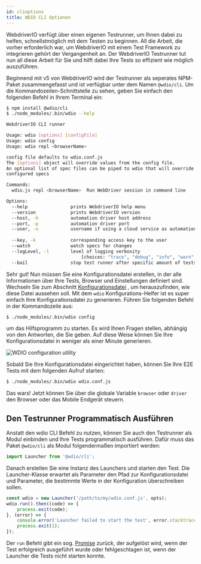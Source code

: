 ```yaml
---
id: clioptions
title: WDIO CLI Optionen
---
```


WebdriverIO verfügt über einen eigenen Testrunner, um Ihnen dabei zu helfen, schnellstmöglich mit dem Testen zu beginnen. All die Arbeit, die vorher erforderlich war, um WebdriverIO mit einem Test Framework zu integrieren gehört der Vergangenheit an. Der WebdriverIO Testrunner tut nun all diese Arbeit für Sie und hilft dabei Ihre Tests so effizient wie möglich auszuführen.

Beginnend mit v5 von WebdriverIO wird der Testrunner als seperates NPM-Paket zusammengefasst und ist verfügbar unter dem Namen `@wdio/cli`. Um die Kommandozeilen-Schnittstelle zu sehen, geben Sie einfach den folgenden Befehl in Ihrem Terminal ein:

```sh
$ npm install @wdio/cli
$ ./node_modules/.bin/wdio --help

WebdriverIO CLI runner

Usage: wdio [options] [configFile]
Usage: wdio config
Usage: wdio repl <browserName>

config file defaults to wdio.conf.js
The [options] object will override values from the config file.
An optional list of spec files can be piped to wdio that will override
configured specs

Commands:
  wdio.js repl <browserName>  Run WebDriver session in command line

Options:
  --help                prints WebdriverIO help menu                   [boolean]
  --version             prints WebdriverIO version                     [boolean]
  --host, -h            automation driver host address                  [string]
  --port, -p            automation driver port                          [number]
  --user, -u            username if using a cloud service as automation backend
                                                                        [string]
  --key, -k             corresponding access key to the user            [string]
  --watch               watch specs for changes                        [boolean]
  --logLevel, -l        level of logging verbosity
                            [choices: "trace", "debug", "info", "warn", "error"]
  --bail                stop test runner after specific amount of tests have
```

Sehr gut! Nun müssen Sie eine Konfigurationsdatei erstellen, in der alle Informationen über Ihre Tests, Browser und Einstellungen definiert sind. Wechseln Sie zum Abschnitt [Konfigurationsdatei](ConfigurationFile.md) , um herauszufinden, wie diese Datei aussehen soll. Mit dem `wdio` Konfigurations-Helfer ist es super einfach Ihre Konfigurationsdatei zu generieren. Führen Sie folgenden Befehl in der Kommandozeile aus:

```sh
$ ./node_modules/.bin/wdio config
```

um das Hilfsprogramm zu starten. Es wird Ihnen Fragen stellen, abhängig von den Antworten, die Sie geben. Auf diese Weise können Sie Ihre Konfigurationsdatei in weniger als einer Minute generieren.

![WDIO configuration utility](/img/config-utility.gif)

Sobald Sie Ihre Konfigurationsdatei eingerichtet haben, können Sie Ihre E2E Tests mit dem folgenden Aufruf starten:

```sh
$ ./node_modules/.bin/wdio wdio.conf.js
```

Das wars! Jetzt können Sie über die globale Variable `browser` oder `driver` den Browser oder das Mobile Endgerät steuern.

## Den Testrunner Programmatisch Ausführen

Anstatt den wdio CLI Befehl zu nutzen, können Sie auch den Testrunner als Modul einbinden und Ihre Tests programmatisch ausführen. Dafür muss das Paket `@wdio/cli` als Modul folgendermaßen importiert werden:

```js
import Launcher from '@wdio/cli';
```

Danach erstellen Sie eine Instanz des Launchers und starten den Test. Die Launcher-Klasse erwartet als Parameter den Pfad zur Konfigurationsdatei und Parameter, die bestimmte Werte in der Konfiguration überschreiben sollen.

```js
const wdio = new Launcher('/path/to/my/wdio.conf.js', opts);
wdio.run().then((code) => {
    process.exit(code);
}, (error) => {
    console.error('Launcher failed to start the test', error.stacktrace);
    process.exit(1);
});
```

Der `run` Befehl gibt ein sog. [Promise](https://developer.mozilla.org/en-US/docs/Web/JavaScript/Reference/Global_Objects/Promise) zurück, der aufgelöst wird, wenn der Test erfolgreich ausgeführt wurde oder fehlgeschlagen ist, wenn der Launcher die Tests nicht starten konnte.